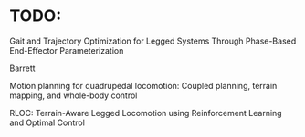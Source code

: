 # TODO:

Gait and Trajectory Optimization for Legged Systems Through Phase-Based End-Effector Parameterization


Barrett

Motion planning for quadrupedal locomotion: Coupled planning, terrain mapping, and whole-body control


RLOC: Terrain-Aware Legged Locomotion using Reinforcement Learning and Optimal Control
